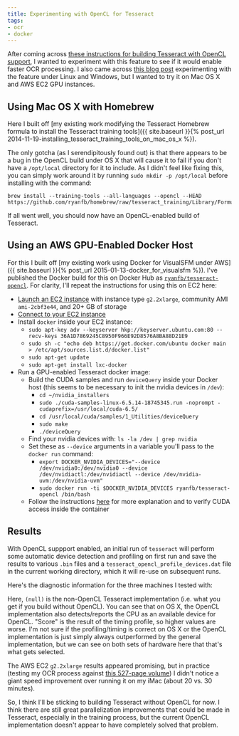 ```yaml
---
title: Experimenting with OpenCL for Tesseract
tags:
- ocr
- docker
---
```


After coming across [these instructions for building Tesseract with OpenCL support](https://code.google.com/p/tesseract-ocr/wiki/TesseractOpenCL), I wanted to experiment with this feature to see if it would enable faster OCR processing. I also came across [this blog post](http://www.sk-spell.sk.cx/tesseract-meets-the-opencl-first-test) experimenting with the feature under Linux and Windows, but I wanted to try it on Mac OS X and AWS EC2 GPU instances.

## Using Mac OS X with Homebrew

Here I built off [my existing work modifying the Tesseract Homebrew formula to install the Tesseract training tools]({{ site.baseurl }}{% post_url 2014-11-19-installing_tesseract_training_tools_on_mac_os_x %}).

The only gotcha (as I serendipitously found out) is that there appears to be a bug in the OpenCL build under OS X that will cause it to fail if you don't have a `/opt/local` directory for it to include. As I didn't feel like fixing this, you can simply work around it by running `sudo mkdir -p /opt/local` before installing with the command:

    brew install --training-tools --all-languages --opencl --HEAD https://github.com/ryanfb/homebrew/raw/tesseract_training/Library/Formula/tesseract.rb

If all went well, you should now have an OpenCL-enabled build of Tesseract.

## Using an AWS GPU-Enabled Docker Host

For this I built off [my existing work using Docker for VisualSFM under AWS]({{ site.baseurl }}{% post_url 2015-01-13-docker_for_visualsfm %}). I've published the Docker build for this on Docker Hub as [`ryanfb/tesseract-opencl`](https://registry.hub.docker.com/u/ryanfb/tesseract-opencl/). For clarity, I'll repeat the instructions for using this on EC2 here:

 * [Launch an EC2 instance](http://docs.aws.amazon.com/AWSEC2/latest/UserGuide/ec2-launch-instance_linux.html) with instance type `g2.2xlarge`, community AMI `ami-2cbf3e44`, and 20+ GB of storage
 * [Connect to your EC2 instance](http://docs.aws.amazon.com/AWSEC2/latest/UserGuide/ec2-connect-to-instance-linux.html)
 * Install `docker` inside your EC2 instance:
   * `sudo apt-key adv --keyserver hkp://keyserver.ubuntu.com:80 --recv-keys 36A1D7869245C8950F966E92D8576A8BA88D21E9`
   * `sudo sh -c "echo deb https://get.docker.com/ubuntu docker main > /etc/apt/sources.list.d/docker.list"`
   * `sudo apt-get update`
   * `sudo apt-get install lxc-docker`
 * Run a GPU-enabled Tesseract docker image:
   * Build the CUDA samples and run `deviceQuery` inside your Docker host (this seems to be necessary to init the nvidia devices in `/dev`):
     * `cd ~/nvidia_installers`
     * `sudo ./cuda-samples-linux-6.5.14-18745345.run -noprompt -cudaprefix=/usr/local/cuda-6.5/`
     * `cd /usr/local/cuda/samples/1_Utilities/deviceQuery`
     * `sudo make`
     * `./deviceQuery`
   * Find your nvidia devices with: `ls -la /dev | grep nvidia`
   * Set these as `--device` arguments in a variable you'll pass to the `docker run` command:
     * `export DOCKER_NVIDIA_DEVICES="--device /dev/nvidia0:/dev/nvidia0 --device /dev/nvidiactl:/dev/nvidiactl --device /dev/nvidia-uvm:/dev/nvidia-uvm"`
     * `sudo docker run -ti $DOCKER_NVIDIA_DEVICES ryanfb/tesseract-opencl /bin/bash`
   * Follow the instructions [here](http://tleyden.github.io/blog/2014/10/25/docker-on-aws-gpu-ubuntu-14-dot-04-slash-cuda-6-dot-5/) for more explanation and to verify CUDA access inside the container

## Results

With OpenCL suppport enabled, an initial run of `tesseract` will perform some automatic device detection and profiling on first run and save the results to various `.bin` files and a `tesseract_opencl_profile_devices.dat` file in the current working directory, which it will re-use on subsequent runs.

Here's the diagnostic information for the three machines I tested with:

<script src="https://gist.github.com/ryanfb/3f6c266f86bc9e8c5ac6.js"></script>

Here, `(null)` is the non-OpenCL Tesseract implementation (i.e. what you get if you build without OpenCL). You can see that on OS X, the OpenCL implementation also detects/reports the CPU as an available device for OpenCL. "Score" is the result of the timing profile, so higher values are worse. I'm not sure if the profiling/timing is correct on OS X or the OpenCL implementation is just simply always outperformed by the general implementation, but we can see on both sets of hardware here that that's what gets selected.

The AWS EC2 `g2.2xlarge` results appeared promising, but in practice (testing my OCR process against [this 527-page volume](https://archive.org/details/virorumceleberr01bousgoog)) I didn't notice a giant speed improvement over running it on my iMac (about 20 vs. 30 minutes).

So, I think I'll be sticking to building Tesseract without OpenCL for now. I think there are still great parallelization improvements that could be made in Tesseract, especially in the training process, but the current OpenCL implementation doesn't appear to have completely solved that problem.

